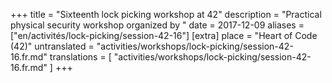 +++
title = "Sixteenth lock picking workshop at 42"
description = "Practical physical security workshop organized by "
date = 2017-12-09
aliases = ["en/activités/lock-picking/session-42-16"]
[extra]
place = "Heart of Code (42)"
untranslated = "activities/workshops/lock-picking/session-42-16.fr.md"
translations = [
    "activities/workshops/lock-picking/session-42-16.fr.md"
]
+++
